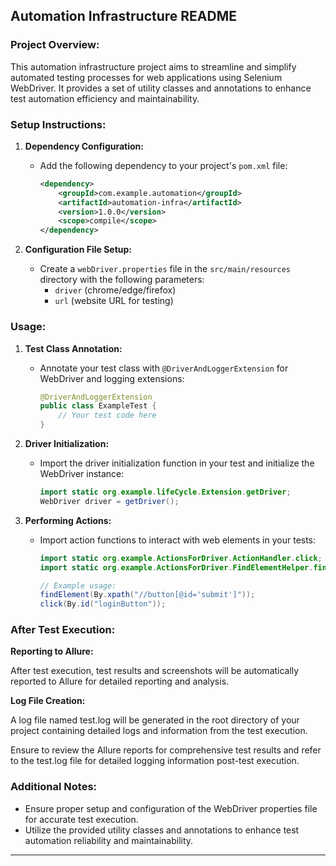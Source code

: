 ## Automation Infrastructure README

### Project Overview:
This automation infrastructure project aims to streamline and simplify automated testing processes for web applications using Selenium WebDriver. It provides a set of utility classes and annotations to enhance test automation efficiency and maintainability.

### Setup Instructions:

1. **Dependency Configuration:**
   - Add the following dependency to your project's `pom.xml` file:
     ```xml
     <dependency>
         <groupId>com.example.automation</groupId>
         <artifactId>automation-infra</artifactId>
         <version>1.0.0</version>
         <scope>compile</scope>
     </dependency>
     ```

2. **Configuration File Setup:**
   - Create a `webDriver.properties` file in the `src/main/resources` directory with the following parameters:
      - `driver` (chrome/edge/firefox)
      - `url` (website URL for testing)

### Usage:

1. **Test Class Annotation:**
   - Annotate your test class with `@DriverAndLoggerExtension` for WebDriver and logging extensions:
     ```java
     @DriverAndLoggerExtension
     public class ExampleTest {
         // Your test code here
     }
     ```

2. **Driver Initialization:**
   - Import the driver initialization function in your test and initialize the WebDriver instance:
     ```java
     import static org.example.lifeCycle.Extension.getDriver;
     WebDriver driver = getDriver();
     ```

3. **Performing Actions:**
   - Import action functions to interact with web elements in your tests:
     ```java
     import static org.example.ActionsForDriver.ActionHandler.click;
     import static org.example.ActionsForDriver.FindElementHelper.findElement;

     // Example usage:
     findElement(By.xpath("//button[@id='submit']"));
     click(By.id("loginButton"));
     ```

### After Test Execution:
**Reporting to Allure:**

After test execution, test results and screenshots will be automatically reported to Allure for detailed reporting and analysis.

**Log File Creation:**

A log file named test.log will be generated in the root directory of your project containing detailed logs and information from the test execution.

Ensure to review the Allure reports for comprehensive test results and refer to the test.log file for detailed logging information post-test execution.

### Additional Notes:
- Ensure proper setup and configuration of the WebDriver properties file for accurate test execution.
- Utilize the provided utility classes and annotations to enhance test automation reliability and maintainability.

---

